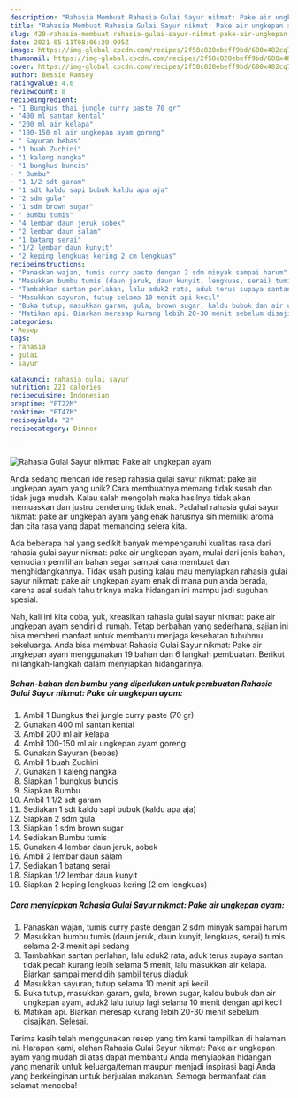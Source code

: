 ```yaml
---
description: "Rahasia Membuat Rahasia Gulai Sayur nikmat: Pake air ungkepan ayam yang Enak"
title: "Rahasia Membuat Rahasia Gulai Sayur nikmat: Pake air ungkepan ayam yang Enak"
slug: 420-rahasia-membuat-rahasia-gulai-sayur-nikmat-pake-air-ungkepan-ayam-yang-enak
date: 2021-05-11T08:06:29.995Z
image: https://img-global.cpcdn.com/recipes/2f58c828ebeff9bd/680x482cq70/rahasia-gulai-sayur-nikmat-pake-air-ungkepan-ayam-foto-resep-utama.jpg
thumbnail: https://img-global.cpcdn.com/recipes/2f58c828ebeff9bd/680x482cq70/rahasia-gulai-sayur-nikmat-pake-air-ungkepan-ayam-foto-resep-utama.jpg
cover: https://img-global.cpcdn.com/recipes/2f58c828ebeff9bd/680x482cq70/rahasia-gulai-sayur-nikmat-pake-air-ungkepan-ayam-foto-resep-utama.jpg
author: Bessie Ramsey
ratingvalue: 4.6
reviewcount: 8
recipeingredient:
- "1 Bungkus thai jungle curry paste 70 gr"
- "400 ml santan kental"
- "200 ml air kelapa"
- "100-150 ml air ungkepan ayam goreng"
- " Sayuran bebas"
- "1 buah Zuchini"
- "1 kaleng nangka"
- "1 bungkus buncis"
- " Bumbu"
- "1 1/2 sdt garam"
- "1 sdt kaldu sapi bubuk kaldu apa aja"
- "2 sdm gula"
- "1 sdm brown sugar"
- " Bumbu tumis"
- "4 lembar daun jeruk sobek"
- "2 lembar daun salam"
- "1 batang serai"
- "1/2 lembar daun kunyit"
- "2 keping lengkuas kering 2 cm lengkuas"
recipeinstructions:
- "Panaskan wajan, tumis curry paste dengan 2 sdm minyak sampai harum"
- "Masukkan bumbu tumis (daun jeruk, daun kunyit, lengkuas, serai) tumis selama 2-3 menit api sedang"
- "Tambahkan santan perlahan, lalu aduk2 rata, aduk terus supaya santan tidak pecah kurang lebih selama 5 menit, lalu masukkan air kelapa. Biarkan sampai mendidih sambil terus diaduk"
- "Masukkan sayuran, tutup selama 10 menit api kecil"
- "Buka tutup, masukkan garam, gula, brown sugar, kaldu bubuk dan air ungkepan ayam, aduk2 lalu tutup lagi selama 10 menit dengan api kecil"
- "Matikan api. Biarkan meresap kurang lebih 20-30 menit sebelum disajikan. Selesai."
categories:
- Resep
tags:
- rahasia
- gulai
- sayur

katakunci: rahasia gulai sayur 
nutrition: 221 calories
recipecuisine: Indonesian
preptime: "PT22M"
cooktime: "PT47M"
recipeyield: "2"
recipecategory: Dinner

---
```



![Rahasia Gulai Sayur nikmat: Pake air ungkepan ayam](https://img-global.cpcdn.com/recipes/2f58c828ebeff9bd/680x482cq70/rahasia-gulai-sayur-nikmat-pake-air-ungkepan-ayam-foto-resep-utama.jpg)

Anda sedang mencari ide resep rahasia gulai sayur nikmat: pake air ungkepan ayam yang unik? Cara membuatnya memang tidak susah dan tidak juga mudah. Kalau salah mengolah maka hasilnya tidak akan memuaskan dan justru cenderung tidak enak. Padahal rahasia gulai sayur nikmat: pake air ungkepan ayam yang enak harusnya sih memiliki aroma dan cita rasa yang dapat memancing selera kita.



Ada beberapa hal yang sedikit banyak mempengaruhi kualitas rasa dari rahasia gulai sayur nikmat: pake air ungkepan ayam, mulai dari jenis bahan, kemudian pemilihan bahan segar sampai cara membuat dan menghidangkannya. Tidak usah pusing kalau mau menyiapkan rahasia gulai sayur nikmat: pake air ungkepan ayam enak di mana pun anda berada, karena asal sudah tahu triknya maka hidangan ini mampu jadi suguhan spesial.


Nah, kali ini kita coba, yuk, kreasikan rahasia gulai sayur nikmat: pake air ungkepan ayam sendiri di rumah. Tetap berbahan yang sederhana, sajian ini bisa memberi manfaat untuk membantu menjaga kesehatan tubuhmu sekeluarga. Anda bisa membuat Rahasia Gulai Sayur nikmat: Pake air ungkepan ayam menggunakan 19 bahan dan 6 langkah pembuatan. Berikut ini langkah-langkah dalam menyiapkan hidangannya.

<!--inarticleads1-->

##### Bahan-bahan dan bumbu yang diperlukan untuk pembuatan Rahasia Gulai Sayur nikmat: Pake air ungkepan ayam:

1. Ambil 1 Bungkus thai jungle curry paste (70 gr)
1. Gunakan 400 ml santan kental
1. Ambil 200 ml air kelapa
1. Ambil 100-150 ml air ungkepan ayam goreng
1. Gunakan  Sayuran (bebas)
1. Ambil 1 buah Zuchini
1. Gunakan 1 kaleng nangka
1. Siapkan 1 bungkus buncis
1. Siapkan  Bumbu
1. Ambil 1 1/2 sdt garam
1. Sediakan 1 sdt kaldu sapi bubuk (kaldu apa aja)
1. Siapkan 2 sdm gula
1. Siapkan 1 sdm brown sugar
1. Sediakan  Bumbu tumis
1. Gunakan 4 lembar daun jeruk, sobek
1. Ambil 2 lembar daun salam
1. Sediakan 1 batang serai
1. Siapkan 1/2 lembar daun kunyit
1. Siapkan 2 keping lengkuas kering (2 cm lengkuas)




<!--inarticleads2-->

##### Cara menyiapkan Rahasia Gulai Sayur nikmat: Pake air ungkepan ayam:

1. Panaskan wajan, tumis curry paste dengan 2 sdm minyak sampai harum
1. Masukkan bumbu tumis (daun jeruk, daun kunyit, lengkuas, serai) tumis selama 2-3 menit api sedang
1. Tambahkan santan perlahan, lalu aduk2 rata, aduk terus supaya santan tidak pecah kurang lebih selama 5 menit, lalu masukkan air kelapa. Biarkan sampai mendidih sambil terus diaduk
1. Masukkan sayuran, tutup selama 10 menit api kecil
1. Buka tutup, masukkan garam, gula, brown sugar, kaldu bubuk dan air ungkepan ayam, aduk2 lalu tutup lagi selama 10 menit dengan api kecil
1. Matikan api. Biarkan meresap kurang lebih 20-30 menit sebelum disajikan. Selesai.




Terima kasih telah menggunakan resep yang tim kami tampilkan di halaman ini. Harapan kami, olahan Rahasia Gulai Sayur nikmat: Pake air ungkepan ayam yang mudah di atas dapat membantu Anda menyiapkan hidangan yang menarik untuk keluarga/teman maupun menjadi inspirasi bagi Anda yang berkeinginan untuk berjualan makanan. Semoga bermanfaat dan selamat mencoba!
